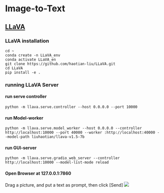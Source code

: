 # Image-to-Text

## [LLaVA](https://llava-vl.github.io/)

### LLaVA installation
`cd ~`<br>
`conda create -n LLaVA_env`<br>
`conda activate LLaVA_en`<br>
`git clone https://github.com/haotian-liu/LLaVA.git`<br>
`cd LLaVA`<br>
`pip install -e .`<br>

### running LLaVA Server

#### run serve controller
`python -m llava.serve.controller --host 0.0.0.0 --port 10000`<br>

#### run Model-worker
`python -m llava.serve.model_worker --host 0.0.0.0 --controller http://localhost:10000 --port 40000 --worker :http://localhost:40000 --model-path liuhaotian/llava-v1.5-7b`<br>

#### run GUI-server
`python -m llava.serve.gradio_web_server --controller http://localhost:10000 --model-list-mode reload`<br>

#### Open Browser at 127.0.0.1:7860
Drag a picture, and put a text as prompt, then click [Send]
![](https://github.com/rkuo2000/GenAI/blob/main/Image-to-Text/images/LLaVA_Gradio_Server_UI.png?raw=true)

